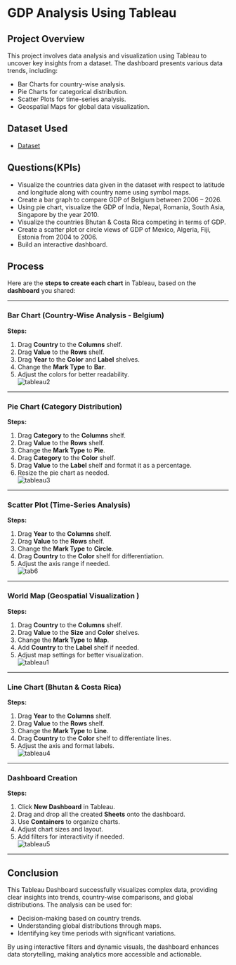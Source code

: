
# GDP Analysis Using Tableau

  


## Project Overview

This project involves data analysis and visualization using Tableau to uncover key insights from a dataset. The dashboard presents various data trends, including:

- Bar Charts for country-wise analysis.
- Pie Charts for categorical distribution.
- Scatter Plots for time-series analysis.
- Geospatial Maps for global data visualization.

## Dataset Used
 
 - <a href="https://github.com/deep-ika/dataAnalysis-dashboard/blob/main/GDP%20by%20Country%20per%20Year_data%20(1).xlsx"> Dataset </a>

## Questions(KPIs)

- Visualize the countries data given in the dataset with respect to latitude and longitude along with country name using symbol maps.
- Create a bar graph to compare GDP of Belgium between 2006 – 2026.
- Using pie chart, visualize the GDP of India, Nepal, Romania, South Asia, Singapore by the year 2010.
- Visualize the countries Bhutan & Costa Rica competing in terms of GDP.
-  Create a scatter plot or circle views of GDP of Mexico, Algeria, Fiji, Estonia from 2004 to 2006.
- Build an interactive dashboard.  

## Process

 Here are the **steps to create each chart** in Tableau, based on the **dashboard** you shared:  

---

###  Bar Chart (Country-Wise Analysis - Belgium)  
**Steps:**  
1. Drag **Country** to the **Columns** shelf.  
2. Drag **Value** to the **Rows** shelf.  
3. Drag **Year** to the **Color** and **Label** shelves.  
4. Change the **Mark Type** to **Bar**.  
5. Adjust the colors for better readability.  
![tableau2](https://github.com/user-attachments/assets/5999a5ff-a501-4012-ab06-307efae8dc23)

---

###  Pie Chart (Category Distribution)
**Steps:**  
1. Drag **Category** to the **Columns** shelf.  
2. Drag **Value** to the **Rows** shelf.  
3. Change the **Mark Type** to **Pie**.  
4. Drag **Category** to the **Color** shelf.  
5. Drag **Value** to the **Label** shelf and format it as a percentage.  
6. Resize the pie chart as needed.  
![tableau3](https://github.com/user-attachments/assets/79d3b240-ab7b-4ea8-aab7-9a139dddfae0)

---

### Scatter Plot (Time-Series Analysis)  
**Steps:**  
1. Drag **Year** to the **Columns** shelf.  
2. Drag **Value** to the **Rows** shelf.  
3. Change the **Mark Type** to **Circle**.  
4. Drag **Country** to the **Color** shelf for differentiation.  
5. Adjust the axis range if needed.  
![tab6](https://github.com/user-attachments/assets/ca389d31-d2eb-46a9-9723-f7899d148369)

---

###  World Map (Geospatial Visualization ) 
**Steps:**  
1. Drag **Country** to the **Columns** shelf.  
2. Drag **Value** to the **Size** and **Color** shelves.  
3. Change the **Mark Type** to **Map**.  
4. Add **Country** to the **Label** shelf if needed.  
5. Adjust map settings for better visualization.  
![tableau1](https://github.com/user-attachments/assets/51cad795-a58d-4451-af61-29c8d6cd6696)

---

###  Line Chart (Bhutan & Costa Rica) 
**Steps:**  
1. Drag **Year** to the **Columns** shelf.  
2. Drag **Value** to the **Rows** shelf.  
3. Change the **Mark Type** to **Line**.  
4. Drag **Country** to the **Color** shelf to differentiate lines.  
5. Adjust the axis and format labels.  
![tableau4](https://github.com/user-attachments/assets/3acc7d71-f955-457e-a49a-0465f8f98245)

---

###  Dashboard Creation 
**Steps:**  
1. Click **New Dashboard** in Tableau.  
2. Drag and drop all the created **Sheets** onto the dashboard.  
3. Use **Containers** to organize charts.  
4. Adjust chart sizes and layout.  
5. Add filters for interactivity if needed.  
![tableau5](https://github.com/user-attachments/assets/60d14a84-8dbc-471a-a639-3181fd62f5f7)

---




## Conclusion
This Tableau Dashboard successfully visualizes complex data, providing clear insights into trends, country-wise comparisons, and global distributions. The analysis can be used for:
- Decision-making based on country trends.
- Understanding global distributions through maps.
- Identifying key time periods with significant variations.

By using interactive filters and dynamic visuals, the dashboard enhances data storytelling, making analytics more accessible and actionable.

